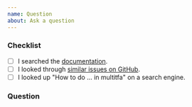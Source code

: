 ```yaml
---
name: Question
about: Ask a question
---
```


### Checklist

<!-- To help keep this issue tracker clean and focused, please make sure that you have
 tried *all* of the following resources before submitting your question. -->

- [ ] I searched the [documentation](https://multitfa.readthedocs.io).
- [ ] I looked through [similar issues on GitHub](https://github.com/biosustain/multitfa/issues).
- [ ] I looked up "How to do ... in multitfa" on a search engine.

### Question

<!-- Please ask your question here. -->
